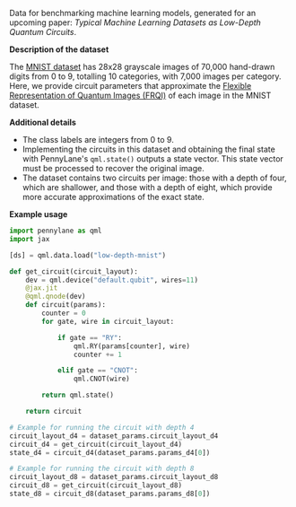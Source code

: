 Data for benchmarking machine learning models, generated for an upcoming paper: *Typical Machine Learning Datasets as Low-Depth Quantum Circuits*.

**Description of the dataset**

The [MNIST dataset](https://ieeexplore.ieee.org/document/6296535) has 28x28 grayscale images of 70,000 hand-drawn digits from 0 to 9, totalling 10 categories, with 7,000 images per category. Here, we provide circuit parameters that approximate the [Flexible Representation of Quantum Images (FRQI)](https://link.springer.com/article/10.1007/s11128-010-0177-y) of each image in the MNIST dataset.

**Additional details**

- The class labels are integers from 0 to 9.
- Implementing the circuits in this dataset and obtaining the final state with PennyLane's `qml.state()` outputs a state vector. This state vector must be processed to recover the original image.
- The dataset contains two circuits per image: those with a depth of four, which are shallower, and those with a depth of eight, which provide more accurate approximations of the exact state.

**Example usage**

```python
import pennylane as qml
import jax

[ds] = qml.data.load("low-depth-mnist")

def get_circuit(circuit_layout):
    dev = qml.device("default.qubit", wires=11)
    @jax.jit
    @qml.qnode(dev)
    def circuit(params):
        counter = 0
        for gate, wire in circuit_layout:

            if gate == "RY":
                qml.RY(params[counter], wire)
                counter += 1

            elif gate == "CNOT":
                qml.CNOT(wire)

        return qml.state()

    return circuit

# Example for running the circuit with depth 4
circuit_layout_d4 = dataset_params.circuit_layout_d4
circuit_d4 = get_circuit(circuit_layout_d4)
state_d4 = circuit_d4(dataset_params.params_d4[0])

# Example for running the circuit with depth 8
circuit_layout_d8 = dataset_params.circuit_layout_d8
circuit_d8 = get_circuit(circuit_layout_d8)
state_d8 = circuit_d8(dataset_params.params_d8[0])
```